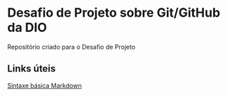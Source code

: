 # Desafio de Projeto sobre Git/GitHub da DIO
Repositório criado para o Desafio de Projeto


## Links úteis

[Sintaxe básica Markdown](https://www.markdownguide.org/basic-syntax/)

